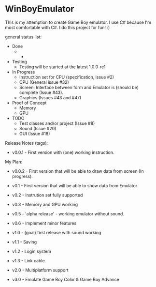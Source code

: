# WinBoyEmulator
This is my attemption to create Game Boy emulator. I use C# because I'm most comfortable with C#.
I do this project for fun! :)

general status list:
* Done
    * - 
* Testing
    * Testing will be started at the latest 1.0.0-rc1
* In Progress
   *  Instruction set for CPU (specification, issue #2)
   *  CPU (General issue #32)
   *  Screen: Interface between form and Emulator is (should be) complete (Issue #43).
   *  Graphics (Issues #43 and #47)
* Proof of Concept
   * Memory
   * GPU
* TODO
    * Test classes and/or project   (Issue #8)
    * Sound (Issue #20)
    * GUI (Issue #18)

Release Notes (tags):
 * v0.0.1 - First version with (one) working instruction.

My Plan:
 * v0.0.2 - First version that will be able to draw data from screen (In progress).
 * v0.1 - First version that will be able to show data from Emulator
 * v0.2 - Instrution set fully supported
 * v0.3 - Memory and GPU working
 * v0.5 - 'alpha release' - working emulator without sound.
 * v0.6 - Implement minor features
 * v1.0 - (goal) first release with sound working
 
 * v1.1 - Saving
 * v1.2 - Login system
 * v1.3 - Link cable
 * v2.0 - Multiplatform support
 * v3.0 - Emulate Game Boy Color & Game Boy Advance
